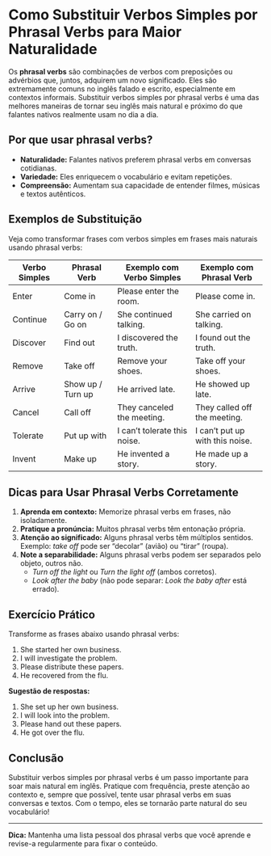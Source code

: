 
# Como Substituir Verbos Simples por Phrasal Verbs para Maior Naturalidade

Os **phrasal verbs** são combinações de verbos com preposições ou advérbios que, juntos, adquirem um novo significado. Eles são extremamente comuns no inglês falado e escrito, especialmente em contextos informais. Substituir verbos simples por phrasal verbs é uma das melhores maneiras de tornar seu inglês mais natural e próximo do que falantes nativos realmente usam no dia a dia.

## Por que usar phrasal verbs?

- **Naturalidade:** Falantes nativos preferem phrasal verbs em conversas cotidianas.
- **Variedade:** Eles enriquecem o vocabulário e evitam repetições.
- **Compreensão:** Aumentam sua capacidade de entender filmes, músicas e textos autênticos.

## Exemplos de Substituição

Veja como transformar frases com verbos simples em frases mais naturais usando phrasal verbs:

| Verbo Simples | Phrasal Verb      | Exemplo com Verbo Simples         | Exemplo com Phrasal Verb         |
|---------------|-------------------|-----------------------------------|----------------------------------|
| Enter         | Come in           | Please enter the room.            | Please come in.                  |
| Continue      | Carry on / Go on  | She continued talking.            | She carried on talking.          |
| Discover      | Find out          | I discovered the truth.           | I found out the truth.           |
| Remove        | Take off          | Remove your shoes.                | Take off your shoes.             |
| Arrive        | Show up / Turn up | He arrived late.                  | He showed up late.               |
| Cancel        | Call off          | They canceled the meeting.        | They called off the meeting.     |
| Tolerate      | Put up with       | I can’t tolerate this noise.      | I can’t put up with this noise.  |
| Invent        | Make up           | He invented a story.              | He made up a story.              |

## Dicas para Usar Phrasal Verbs Corretamente

1. **Aprenda em contexto:** Memorize phrasal verbs em frases, não isoladamente.
2. **Pratique a pronúncia:** Muitos phrasal verbs têm entonação própria.
3. **Atenção ao significado:** Alguns phrasal verbs têm múltiplos sentidos. Exemplo: *take off* pode ser “decolar” (avião) ou “tirar” (roupa).
4. **Note a separabilidade:** Alguns phrasal verbs podem ser separados pelo objeto, outros não.  
   - *Turn off the light* ou *Turn the light off* (ambos corretos).
   - *Look after the baby* (não pode separar: *Look the baby after* está errado).

## Exercício Prático

Transforme as frases abaixo usando phrasal verbs:

1. She started her own business.  
2. I will investigate the problem.  
3. Please distribute these papers.  
4. He recovered from the flu.

**Sugestão de respostas:**

1. She set up her own business.
2. I will look into the problem.
3. Please hand out these papers.
4. He got over the flu.

## Conclusão

Substituir verbos simples por phrasal verbs é um passo importante para soar mais natural em inglês. Pratique com frequência, preste atenção ao contexto e, sempre que possível, tente usar phrasal verbs em suas conversas e textos. Com o tempo, eles se tornarão parte natural do seu vocabulário!

---
**Dica:** Mantenha uma lista pessoal dos phrasal verbs que você aprende e revise-a regularmente para fixar o conteúdo.
```
